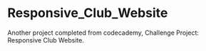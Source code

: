# Responsive_Club_Website
Another project completed from codecademy, Challenge Project: Responsive Club Website.
